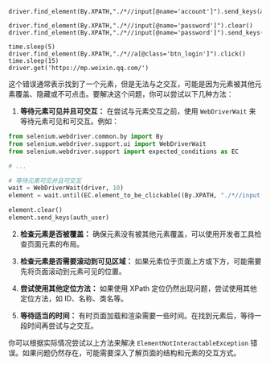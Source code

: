 
    driver.find_element(By.XPATH,"./*//input[@name='account']").send_keys(auth_user)
    
    driver.find_element(By.XPATH,"./*//input[@name='password']").clear()
    driver.find_element(By.XPATH,"./*//input[@name='password']").send_keys(auth_pwd)
    
    time.sleep(5)
    driver.find_element(By.XPATH,"./*//a[@class='btn_login']").click()
    time.sleep(15)
    driver.get('https://mp.weixin.qq.com/')

这个错误通常表示找到了一个元素，但是无法与之交互，可能是因为元素被其他元素覆盖、隐藏或不可点击。要解决这个问题，你可以尝试以下几种方法：

1. **等待元素可见并且可交互：** 在尝试与元素交互之前，使用 `WebDriverWait` 来等待元素可见和可交互。例如：

```python
from selenium.webdriver.common.by import By
from selenium.webdriver.support.ui import WebDriverWait
from selenium.webdriver.support import expected_conditions as EC

# ...

# 等待元素可见并且可交互
wait = WebDriverWait(driver, 10)
element = wait.until(EC.element_to_be_clickable((By.XPATH, "./*//input[@name='account']")))

element.clear()
element.send_keys(auth_user)
```

2. **检查元素是否被覆盖：** 确保元素没有被其他元素覆盖，可以使用开发者工具检查页面元素的布局。

3. **检查元素是否需要滚动到可见区域：** 如果元素位于页面上方或下方，可能需要先将页面滚动到元素可见的位置。

4. **尝试使用其他定位方法：** 如果使用 XPath 定位仍然出现问题，尝试使用其他定位方法，如 ID、名称、类名等。

5. **等待适当的时间：** 有时页面加载和渲染需要一些时间。在找到元素后，等待一段时间再尝试与之交互。

你可以根据实际情况尝试以上方法来解决 `ElementNotInteractableException` 错误。如果问题仍然存在，可能需要深入了解页面的结构和元素的交互方式。
